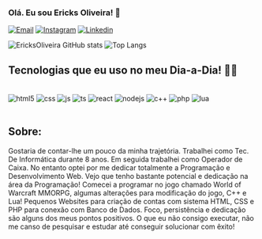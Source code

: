 ### Olá. Eu sou Ericks Oliveira! 👋

[![Email](https://img.shields.io/badge/Gmail-D14836?style=for-the-badge&logo=gmail&logoColor=white)](mailto:ericksoliveira258@gmail.com)
[![Instagram](https://img.shields.io/badge/Instagram-E4405F?style=for-the-badge&logo=instagram&logoColor=white)](https://www.instagram.com/_ericksoliveira/)
[![Linkedin](https://img.shields.io/badge/LinkedIn-0077B5?style=for-the-badge&logo=linkedin&logoColor=white)](https://www.linkedin.com/in/ericks-oliveira/)

![EricksOliveira GitHub stats](https://github-readme-stats.vercel.app/api?username=EricksOliveira&show_icons=true&theme=dracula)
![Top Langs](https://github-readme-stats.vercel.app/api/top-langs/?username=anuraghazra&layout=compact)

## Tecnologias que eu uso no meu Dia-a-Dia! 👨‍💻

<div style="display: inline_block"><br/>
  <img align="center" alt="html5" src="https://img.shields.io/badge/HTML5-E34F26?style=for-the-badge&logo=html5&logoColor=white" />
  <img align="center" alt="css" src="https://img.shields.io/badge/CSS3-1572B6?style=for-the-badge&logo=css3&logoColor=white" />
  <img align="center" alt="js" src="https://img.shields.io/badge/JavaScript-F7DF1E?style=for-the-badge&logo=javascript&logoColor=black" />
  <img align="center" alt="ts" src="https://img.shields.io/badge/TypeScript-007ACC?style=for-the-badge&logo=typescript&logoColor=white" />
  <img align="center" alt="react" src="https://img.shields.io/badge/React-20232A?style=for-the-badge&logo=react&logoColor=61DAFB" />
  <img align="center" alt="nodejs" src="https://img.shields.io/badge/Node.js-43853D?style=for-the-badge&logo=node.js&logoColor=white" />
  <img align="center" alt="c++" src="https://img.shields.io/badge/C%2B%2B-00599C?style=for-the-badge&logo=c%2B%2B&logoColor=white" />
  <img align="center" alt="php" src="https://img.shields.io/badge/PHP-777BB4?style=for-the-badge&logo=php&logoColor=white" />
  <img align="center" alt="lua" src="https://img.shields.io/badge/Lua-2C2D72?style=for-the-badge&logo=lua&logoColor=white" />
</div><br/>

## Sobre:
Gostaria de contar-lhe um pouco da minha trajetória.
Trabalhei como Tec. De Informática durante 8 anos. Em seguida trabalhei como Operador de Caixa. No entanto optei por me dedicar totalmente a Programação e Desenvolvimento Web. Vejo que tenho bastante potencial e dedicação na área da Programação!
Comecei a programar no jogo chamado World of Warcraft MMORPG, algumas alterações para modificação do jogo, C++ e Lua!
Pequenos Websites para criação de contas com sistema HTML, CSS e PHP para conexão com Banco de Dados.
Foco, persistência e dedicação são alguns dos meus pontos positivos. O que eu não consigo executar, não me canso de pesquisar e estudar até conseguir solucionar com êxito!
